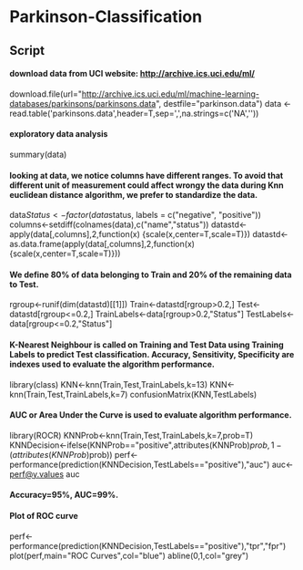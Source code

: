 Parkinson-Classification
========================
## Script 

#### download data from UCI website: http://archive.ics.uci.edu/ml/

download.file(url="http://archive.ics.uci.edu/ml/machine-learning-databases/parkinsons/parkinsons.data", destfile="parkinson.data")
data <- read.table('parkinsons.data',header=T,sep=',',na.strings=c('NA',''))

#### exploratory data analysis

summary(data)

#### looking at data, we notice columns have different ranges. To avoid that different unit of measurement could affect wrongy the data during Knn euclidean distance algorithm, we prefer to standardize the data.

data$Status<-factor(data$status, labels = c("negative", "positive"))
columns<-setdiff(colnames(data),c("name","status"))
datastd<-apply(data[,columns],2,function(x) {scale(x,center=T,scale=T)})
datastd<-as.data.frame(apply(data[,columns],2,function(x) {scale(x,center=T,scale=T)}))

#### We define 80% of data belonging to Train and 20% of the remaining data to Test.

rgroup<-runif(dim(datastd)[[1]])
Train<-datastd[rgroup>0.2,]
Test<-datastd[rgroup<=0.2,]
TrainLabels<-data[rgroup>0.2,"Status"]
TestLabels<-data[rgroup<=0.2,"Status"]

#### K-Nearest Neighbour is called on Training and Test Data using Training Labels to predict Test classification. Accuracy, Sensitivity, Specificity are indexes used to evaluate the algorithm performance.

library(class)
KNN<-knn(Train,Test,TrainLabels,k=13)
KNN<-knn(Train,Test,TrainLabels,k=7)
confusionMatrix(KNN,TestLabels)

#### AUC or Area Under the Curve is used to evaluate algorithm performance. 

library(ROCR)
KNNProb<-knn(Train,Test,TrainLabels,k=7,prob=T)
KNNDecision<-ifelse(KNNProb=="positive",attributes(KNNProb)$prob,1-(attributes(KNNProb)$prob))
perf<-performance(prediction(KNNDecision,TestLabels=="positive"),"auc")
auc<-perf@y.values
auc

#### Accuracy=95%, AUC=99%.
#### Plot of ROC curve

perf<-performance(prediction(KNNDecision,TestLabels=="positive"),"tpr","fpr")
plot(perf,main="ROC Curves",col="blue")
abline(0,1,col="grey")




